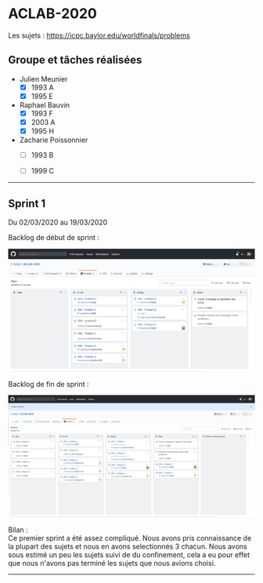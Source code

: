 # ACLAB-2020

Les sujets : https://icpc.baylor.edu/worldfinals/problems

## Groupe et tâches réalisées

* Julien Meunier 
  - [x] 1993 A
  - [x] 1995 E

* Raphael Bauvin
  - [x] 1993 F
  - [x] 2003 A
  - [x] 1995 H

* Zacharie Poissonnier
  - [ ] 1993 B
  - [ ] 1999 C


---

## Sprint 1

Du 02/03/2020 au 19/03/2020

Backlog de début de sprint :

![alt text](https://raw.githubusercontent.com/Rafyb/ACLAB-2020/master/screen_backlogs/sprint1_debut.png "Sprint 1")

Backlog de fin de sprint :

![alt text](https://raw.githubusercontent.com/Rafyb/ACLAB-2020/master/screen_backlogs/sprint1_fin.png "Sprint 1")

Bilan :<br>
Ce premier sprint a été assez compliqué. Nous avons pris connaissance de la plupart des sujets et nous en avons selectionnés 3 chacun. Nous avons sous estimé un peu les sujets suivi de du confinement, cela a eu pour effet que nous n'avons pas terminé les sujets que nous avions choisi.


---
